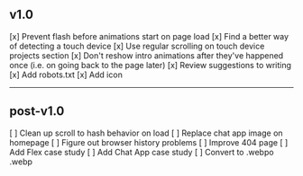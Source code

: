 ## v1.0

[x] Prevent flash before animations start on page load
[x] Find a better way of detecting a touch device
[x] Use regular scrolling on touch device projects section
[x] Don't reshow intro animations after they've happened once (i.e. on going back to the page later)
[x] Review suggestions to writing
[x] Add robots.txt
[x] Add icon

---

## post-v1.0

[ ] Clean up scroll to hash behavior on load
[ ] Replace chat app image on homepage
[ ] Figure out browser history problems
[ ] Improve 404 page
[ ] Add Flex case study
[ ] Add Chat App case study
[ ] Convert to .webpo .webp
